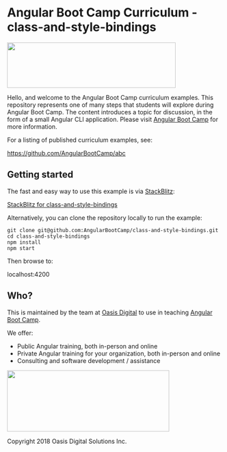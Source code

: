 # Angular Boot Camp Curriculum - class-and-style-bindings

<img src="https://angularbootcamp.com/images/angular-boot-camp-logo.svg" width="394" height="106" />

Hello, and welcome to the Angular Boot Camp curriculum examples. This repository
represents one of many steps that students will explore during Angular Boot
Camp. The content introduces a topic for discussion, in the form of a small
Angular CLI application. Please visit
[Angular Boot Camp](https://angularbootcamp.com/)
for more information.

For a listing of published curriculum examples, see:

https://github.com/AngularBootCamp/abc

## Getting started

The fast and easy way to use this example is via
[StackBlitz](https://stackblitz.io/):

[StackBlitz for class-and-style-bindings](https://stackblitz.io/github/AngularBootCamp/class-and-style-bindings)

Alternatively, you can clone the repository locally to run the example:

```
git clone git@github.com:AngularBootCamp/class-and-style-bindings.git
cd class-and-style-bindings
npm install
npm start
```

Then browse to:

localhost:4200

## Who?

This is maintained by the team at
[Oasis Digital](https://oasisdigital.com/)
to use in teaching
[Angular Boot Camp](https://angularbootcamp.com/).

We offer:

* Public Angular training, both in-person and online
* Private Angular training for your organization, both in-person and online
* Consulting and software development / assistance

<img src="https://oasisdigital.com/images/od-logo.svg" width="379" height="143" />

Copyright 2018 Oasis Digital Solutions Inc.
